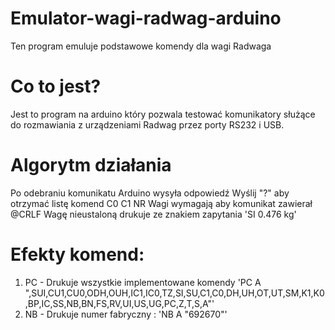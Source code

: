 # Emulator-wagi-radwag-arduino
Ten program emuluje podstawowe komendy dla wagi Radwaga

# Co to jest?
Jest to program na arduino który pozwala testować komunikatory służące do rozmawiania z urządzeniami Radwag przez porty RS232 i USB.

# Algorytm działania
Po odebraniu komunikatu Arduino wysyła odpowiedź
Wyślij "?" aby otrzymać listę komend
C0 
C1
NR
Wagi wymagają aby komunikat zawierał @CRLF
Wagę nieustaloną drukuje ze znakiem zapytania 'SI        0.476 kg' 

# Efekty komend:
1. PC - Drukuje wszystkie implementowane komendy 'PC A ",SUI,CU1,CU0,ODH,OUH,IC1,IC0,TZ,SI,SU,C1,C0,DH,UH,OT,UT,SM,K1,K0,BP,IC,SS,NB,BN,FS,RV,UI,US,UG,PC,Z,T,S,A"'
2. NB - Drukuje numer fabryczny : 'NB A "692670"'
